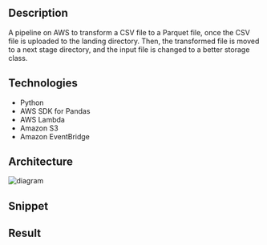 ## Description
A pipeline on AWS to transform a CSV file to a Parquet file, once the CSV file is uploaded to the landing directory. Then, the transformed file is moved to a next stage directory, and the input file is changed to a better storage class.

## Technologies
- Python
- AWS SDK for Pandas
- AWS Lambda
- Amazon S3
- Amazon EventBridge

## Architecture
![diagram](https://github.com/Lu15700/event-driven-pipeline_in_aws/assets/102251361/80aa892c-7daa-459f-91df-307afc4598b9)


## Snippet

## Result
